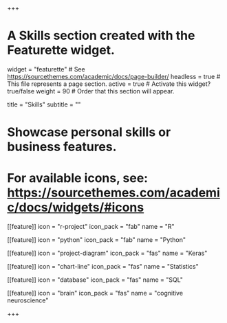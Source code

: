 +++
# A Skills section created with the Featurette widget.
widget = "featurette"  # See https://sourcethemes.com/academic/docs/page-builder/
headless = true  # This file represents a page section.
active = true  # Activate this widget? true/false
weight = 90  # Order that this section will appear.

title = "Skills"
subtitle = ""

# Showcase personal skills or business features.
# For available icons, see: https://sourcethemes.com/academic/docs/widgets/#icons

[[feature]]
  icon = "r-project"
  icon_pack = "fab"
  name = "R"

[[feature]]
  icon = "python"
  icon_pack = "fab"
  name = "Python"

[[feature]]
  icon = "project-diagram"
  icon_pack = "fas"
  name = "Keras"

[[feature]]
  icon = "chart-line"
  icon_pack = "fas"
  name = "Statistics"

[[feature]]
    icon = "database"
    icon_pack = "fas"
    name = "SQL"

  [[feature]]
    icon = "brain"
    icon_pack = "fas"
    name = "cognitive neuroscience"


+++
